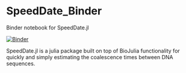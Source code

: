 # SpeedDate_Binder

Binder notebook for SpeedDate.jl

[![Binder](http://mybinder.org/badge.svg)](http://mybinder.org:/repo/ward9250/sd_binder)

SpeedDate.jl is a julia package built on top of BioJulia functionality for
quickly and simply estimating the coalescence times between DNA sequences.
